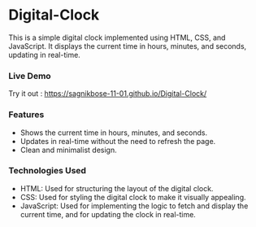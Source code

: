 # Digital-Clock

This is a simple digital clock implemented using HTML, CSS, and JavaScript. It displays the current time in hours, minutes, and seconds, updating in real-time.

### Live Demo

Try it out : https://sagnikbose-11-01.github.io/Digital-Clock/

### Features

- Shows the current time in hours, minutes, and seconds.
- Updates in real-time without the need to refresh the page.
- Clean and minimalist design.

### Technologies Used

- HTML: Used for structuring the layout of the digital clock.
- CSS: Used for styling the digital clock to make it visually appealing.
- JavaScript: Used for implementing the logic to fetch and display the current time, and for updating the clock in real-time.




